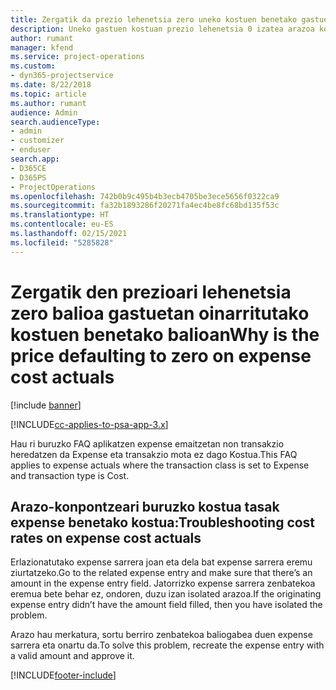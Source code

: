 ```yaml
---
title: Zergatik da prezio lehenetsia zero uneko kostuen benetako gastuen kostua?
description: Uneko gastuen kostuan prezio lehenetsia 0 izatea arazoa konpontzeko.
author: rumant
manager: kfend
ms.service: project-operations
ms.custom:
- dyn365-projectservice
ms.date: 8/22/2018
ms.topic: article
ms.author: rumant
audience: Admin
search.audienceType:
- admin
- customizer
- enduser
search.app:
- D365CE
- D365PS
- ProjectOperations
ms.openlocfilehash: 742b0b9c495b4b3ecb4705be3ece5656f0322ca9
ms.sourcegitcommit: fa32b1893286f20271fa4ec4be8fc68bd135f53c
ms.translationtype: HT
ms.contentlocale: eu-ES
ms.lasthandoff: 02/15/2021
ms.locfileid: "5285828"
---
```

# <a name="why-is-the-price-defaulting-to-zero-on-expense-cost-actuals"></a><span data-ttu-id="44b09-103">Zergatik den prezioari lehenetsia zero balioa gastuetan oinarritutako kostuen benetako balioan</span><span class="sxs-lookup"><span data-stu-id="44b09-103">Why is the price defaulting to zero on expense cost actuals</span></span>

[!include [banner](../includes/psa-now-project-operations.md)]

[!INCLUDE[cc-applies-to-psa-app-3.x](../includes/cc-applies-to-psa-app-3x.md)]

<span data-ttu-id="44b09-104">Hau ri buruzko FAQ aplikatzen expense emaitzetan non transakzio heredatzen da Expense eta transakzio mota ez dago Kostua.</span><span class="sxs-lookup"><span data-stu-id="44b09-104">This FAQ applies to expense actuals where the transaction class is set to Expense and transaction type is Cost.</span></span>

## <a name="troubleshooting-cost-rates-on-expense-cost-actuals"></a><span data-ttu-id="44b09-105">Arazo-konpontzeari buruzko kostua tasak expense benetako kostua:</span><span class="sxs-lookup"><span data-stu-id="44b09-105">Troubleshooting cost rates on expense cost actuals</span></span>

<span data-ttu-id="44b09-106">Erlazionatutako expense sarrera joan eta dela bat expense sarrera eremu ziurtatzeko.</span><span class="sxs-lookup"><span data-stu-id="44b09-106">Go to the related expense entry and make sure that there’s an amount in the expense entry field.</span></span> <span data-ttu-id="44b09-107">Jatorrizko expense sarrera zenbatekoa eremua bete behar ez, ondoren, duzu izan isolated arazoa.</span><span class="sxs-lookup"><span data-stu-id="44b09-107">If the originating expense entry didn’t have the amount field filled, then you have isolated the problem.</span></span>
 
<span data-ttu-id="44b09-108">Arazo hau merkatura, sortu berriro zenbatekoa baliogabea duen expense sarrera eta onartu da.</span><span class="sxs-lookup"><span data-stu-id="44b09-108">To solve this problem, recreate the expense entry with a valid amount and approve it.</span></span>


[!INCLUDE[footer-include](../includes/footer-banner.md)]